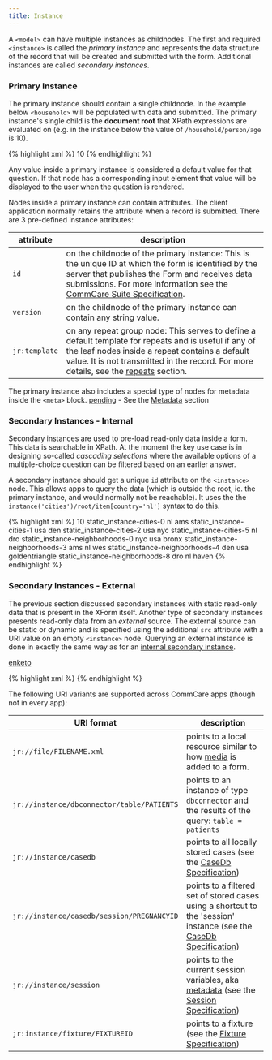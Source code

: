 ```yaml
---
title: Instance
---
```


A `<model>` can have multiple instances as childnodes. The first and required `<instance>` is called the _primary instance_ and represents the data structure of the record that will be created and submitted with the form. Additional instances are called _secondary instances_.

### Primary Instance 

The primary instance should contain a single childnode. In the example below `<household>` will be populated with data and submitted. The primary instance's single child is the **document root** that XPath expressions are evaluated on (e.g. in the instance below the value of `/household/person/age` is 10).

{% highlight xml %}
<instance>
    <household id="mysurvey" version="2014083101">
        <person>
            <firstname/>
            <lastname/>
            <age>10</age>
        </person>
        <meta>
          <instanceID/>
        </meta>
    </household>
</instance>
{% endhighlight %}

Any value inside a primary instance is considered a default value for that question. If that node has a corresponding input element that value will be displayed to the user when the question is rendered.

Nodes inside a primary instance can contain attributes. The client application normally retains the attribute when a record is submitted. There are 3 pre-defined instance attributes:

| attribute     | description
|---------------|------------
| `id`          | on the childnode of the primary instance: This is the unique ID at which the form is identified by the server that publishes the Form and receives data submissions. For more information see the [CommCare Suite Specification](https://bitbucket.org/commcare/commcare/wiki/Suite20). 
| `version`     | on the childnode of the primary instance can contain any string value.
| `jr:template` | on any repeat group node: This serves to define a default template for repeats and is useful if any of the leaf nodes inside a repeat contains a default value. It is not transmitted in the record. For more details, see the [repeats](#repeats) section.

The primary instance also includes a special type of nodes for metadata inside the `<meta>` block. [pending]() - See the [Metadata](#preloaders---metadata) section


### Secondary Instances - Internal

Secondary instances are used to pre-load read-only data inside a form. This data is searchable in XPath. At the moment the key use case is in designing so-called _cascading selections_ where the available options of a multiple-choice question can be filtered based on an earlier answer.

A secondary instance should get a unique `id` attribute on the `<instance>` node. This allows apps to query the data (which is outside the root, ie. the primary instance, and would normally not be reachable). It uses the the `instance('cities')/root/item[country='nl']` syntax to do this.

{% highlight xml %}
<instance>
    <household id="mysurvey" version="2014083101">
        <person>
            <firstname/>
            <lastname/>
            <age>10</age>
        </person>
        <meta>
          <instanceID/>
        </meta>
    </household>
</instance>
<instance id="cities">
    <root>
        <item>
            <itextId>static_instance-cities-0</itextId>
            <country>nl</country>
            <name>ams</name>
        </item>
        <item>
            <itextId>static_instance-cities-1</itextId>
            <country>usa</country>
            <name>den</name>
      </item>
      <item>
            <itextId>static_instance-cities-2</itextId>
            <country>usa</country>
            <name>nyc</name>
      </item>
      <item>
        <itextId>static_instance-cities-5</itextId>
        <country>nl</country>
        <name>dro</name>
      </item>
    </root>
</instance>
<instance id="neighborhoods">
    <root>
        <item>
            <itextId>static_instance-neighborhoods-0</itextId>
            <city>nyc</city>
            <country>usa</country>
            <name>bronx</name>
        </item>
        <item>
            <itextId>static_instance-neighborhoods-3</itextId>
            <city>ams</city>
            <country>nl</country>
            <name>wes</name>
        </item>
        <item>
            <itextId>static_instance-neighborhoods-4</itextId>
            <city>den</city>
            <country>usa</country>
            <name>goldentriangle</name>
        </item>
        <item>
            <itextId>static_instance-neighborhoods-8</itextId>
            <city>dro</city>
            <country>nl</country>
            <name>haven</name>
        </item>
    </root>
</instance>
{% endhighlight %}


### Secondary Instances - External

The previous section discussed secondary instances with static read-only data that is present in the XForm itself. Another type of secondary instances presents read-only data from an _external_ source. The external source can be static or dynamic and is specified using the additional `src` attribute with a URI value on an empty `<instance>` node. Querying an external instance is done in exactly the same way as for an [internal secondary instance](#secondary-instances---internal).

[enketo](# "None of these are supported in Enketo (but some support, close to jr://file instances, is planned for December 2014).")

{% highlight xml %}
<instance id="towns" src="jr://file/towns.xml"/>
{% endhighlight %}

The following URI variants are supported across CommCare apps (though not in every app):

| URI format                     | description 
|--------------------------------------------|----------------
| `jr://file/FILENAME.xml`                   | points to a local resource similar to how [media](#media) is added to a form. 
| `jr://instance/dbconnector/table/PATIENTS` | points to an instance of type `dbconnector` and the results of the query: `table = patients`
| `jr://instance/casedb`                     | points to all locally stored cases (see the [CaseDb Specification](https://bitbucket.org/commcare/commcare/wiki/casedb))
| `jr://instance/casedb/session/PREGNANCYID` | points to a filtered set of stored cases using a shortcut to the 'session' instance (see the [CaseDb Specification](https://bitbucket.org/commcare/commcare/wiki/casedb))
| `jr://instance/session`                    | points to the current session variables, aka [metadata](#metadata) (see the [Session Specification](https://bitbucket.org/commcare/commcare/wiki/commcaresession))
| `jr:instance/fixture/FIXTUREID`            | points to a fixture (see the [Fixture Specification](https://bitbucket.org/commcare/commcare/wiki/fixtures))

